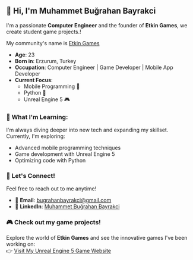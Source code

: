 ## 👋 **Hi, I'm Muhammet Buğrahan Bayrakci**
I'm a passionate **Computer Engineer** and the founder of **Etkin Games**, we create student game projects.!

My community's name is [Etkin Games](https://www.linkedin.com/in/etkingames/)


- **Age**: 23  
- **Born in**: Erzurum, Turkey  
- **Occupation**: Computer Engineer |  Game Developer  | Mobile App Developer
- **Current Focus**:  
  - Mobile Programming 📱  
  - Python 🐍  
  - Unreal Engine 5 🎮  

### 🌱 **What I'm Learning**:
I'm always diving deeper into new tech and expanding my skillset. Currently, I'm exploring:
- Advanced mobile programming techniques
- Game development with Unreal Engine 5
- Optimizing code with Python

### 💬 **Let's Connect!**  
Feel free to reach out to me anytime!  
- 📧 **Email**: [bugrahanbayrakci@gmail.com](mailto:bugrahanbayrakci@gmail.com)  
- 🔗 **LinkedIn**: [Muhammet Buğrahan Bayrakci](https://www.linkedin.com/in/bugrahanbayrakci/)  

### 🎮 **Check out my game projects!**  
Explore the world of **Etkin Games** and see the innovative games I've been working on:  
👉 [Visit My Unreal Engine 5 Game Website](https://etkingames.com)
